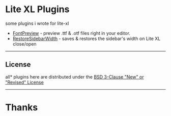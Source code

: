 # Lite XL Plugins
some plugins i wrote for lite-xl

- [FontPreview](./FontPreview) - preview .ttf & .otf files right in your editor.
- [RestoreSidebarWidth](./RestoreSidebarWidth) - saves & restores the sidebar's width on Lite XL close/open

---
## License
all* plugins here are distributed under the [BSD 3-Clause "New" or "Revised" License](../LICENSE)

---
# Thanks
